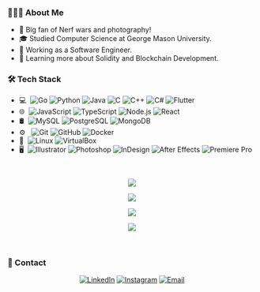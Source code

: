 <h3>👨🏻‍💻&nbsp;About Me</h3>

- 🤔&nbsp;Big fan of Nerf wars and photography!
- 🎓&nbsp;Studied Computer Science at George Mason University.
- 💼&nbsp;Working as a Software Engineer.
- 🌱&nbsp;Learning more about Solidity and Blockchain Development.

<h3>🛠&nbsp;Tech Stack</h3>

<!-- search for icons here https://simpleicons.org/ -->

- 💻&nbsp;
  ![Go](https://img.shields.io/badge/-Go-333333?style=flat&logo=go)
  ![Python](https://img.shields.io/badge/-Python-333333?style=flat&logo=python)
  ![Java](https://img.shields.io/badge/-Java-333333?style=flat&logo=Java)
  ![C](https://img.shields.io/badge/-C-333333?style=flat&logo=C)
  ![C++](https://img.shields.io/badge/-C++-333333?style=flat&logo=C%2B%2B)
  ![C#](https://img.shields.io/badge/-C%23-333333?style=flat&logo=C-sharp)
  ![Flutter](https://img.shields.io/badge/-Flutter-333333?style=flat&logo=flutter)
- 🌐&nbsp;
  ![JavaScript](https://img.shields.io/badge/-JavaScript-333333?style=flat&logo=javascript)
  ![TypeScript](https://img.shields.io/badge/-TypeScript-333333?style=flat&logo=typescript)
  ![Node.js](https://img.shields.io/badge/-Node.js-333333?style=flat&logo=nodedotjs)
  ![React](https://img.shields.io/badge/-React-333333?style=flat&logo=react)
- 🛢&nbsp;
  ![MySQL](https://img.shields.io/badge/-MySQL-333333?style=flat&logo=mysql)
  ![PostgreSQL](https://img.shields.io/badge/-PostgreSQL-333333?style=flat&logo=postgresql)
  ![MongoDB](https://img.shields.io/badge/-MongoDB-333333?style=flat&logo=mongodb)
- ⚙️ &nbsp;
  ![Git](https://img.shields.io/badge/-Git-333333?style=flat&logo=git)
  ![GitHub](https://img.shields.io/badge/-GitHub-333333?style=flat&logo=github)
  ![Docker](https://img.shields.io/badge/-Docker-333333?style=flat&logo=docker)
- 🔧&nbsp;
  ![Linux](https://img.shields.io/badge/-Linux-333333?style=flat&logo=linux)
  ![VirtualBox](https://img.shields.io/badge/-VirtualBox-333333?style=flat&logo=virtualbox)
- 🖥&nbsp;
  ![Illustrator](https://img.shields.io/badge/-Illustrator-333333?style=flat&logo=adobe-illustrator)
  ![Photoshop](https://img.shields.io/badge/-Photoshop-333333?style=flat&logo=adobe-photoshop)
  ![InDesign](https://img.shields.io/badge/-InDesign-333333?style=flat&logo=adobe-indesign)
  ![After Effects](https://img.shields.io/badge/-After%20Effects-333333?style=flat&logo=adobe-after-effects)
  ![Premiere Pro](https://img.shields.io/badge/-Premiere%20Pro-333333?style=flat&logo=adobe-premiere-pro)

<br/>

<p align="center">
  <a href="https://github.com/anuraghazra/github-readme-stats">
    <picture>
      <source media="(prefers-color-scheme: dark)" srcset="https://github-readme-stats.vercel.app/api?username=minhd-vu&theme=onedark&show_icons=true&count_private=true">
      <img align="center" src="https://github-readme-stats.vercel.app/api?username=minhd-vu&theme=buefy&show_icons=true&count_private=true">
    </picture>
  </a>
</p>

<p align="center">
  <a href="https://github.com/DenverCoder1/github-readme-streak-stats">
    <picture>
      <source media="(prefers-color-scheme: dark)" srcset="https://github-readme-stats.vercel.app/api/top-langs/?username=minhd-vu&theme=onedark&layout=compact&card_width=445&hide=css,html,shell,dockerfile,shaderlab,tex,cmake">
      <img align="center" src="https://github-readme-stats.vercel.app/api/top-langs/?username=minhd-vu&theme=buefy&layout=compact">
    </picture>
  </a>
</p>

<p align="center">
  <a href="https://github.com/DenverCoder1/github-readme-streak-stats">
    <picture>
      <source media="(prefers-color-scheme: dark)" srcset="https://github-readme-streak-stats.herokuapp.com/?user=minhd-vu&theme=onedark">
      <img align="center" src="https://github-readme-streak-stats.herokuapp.com/?user=minhd-vu&theme=buefy">
    </picture>
  </a>
</p>

<p align="center">
  <a href="https://github.com/ryo-ma/github-profile-trophy">
    <picture>
      <source media="(prefers-color-scheme: dark)" srcset="https://github-profile-trophy.vercel.app/?username=minhd-vu&theme=onedark&margin-h=4&margin-w=14&column=4">
      <img align="center" src="https://github-profile-trophy.vercel.app/?username=minhd-vu&margin-h=4&margin-w=4&column=4">
    </picture>
  </a>
</p>

<br/>

<h3>🤝&nbsp;Contact</h3>

<p align="center">
  <a href="https://www.linkedin.com/in/vudominhd/"><img alt="LinkedIn" src="https://img.shields.io/badge/LinkedIn-Minh%20Vu-blue?style=flat-square&logo=linkedin"></a>
  <a href="https://www.instagram.com/minhd_vu/"><img alt="Instagram" src="https://img.shields.io/badge/Instagram-minhd_vu-blue?style=flat-square&logo=instagram"></a>
  <a href="mailto:minhd_vu@yahoo.com"><img alt="Email" src="https://img.shields.io/badge/Email-minhd_vu@yahoo.com-blue?style=flat-square&logo=gmail"></a>
</p>
